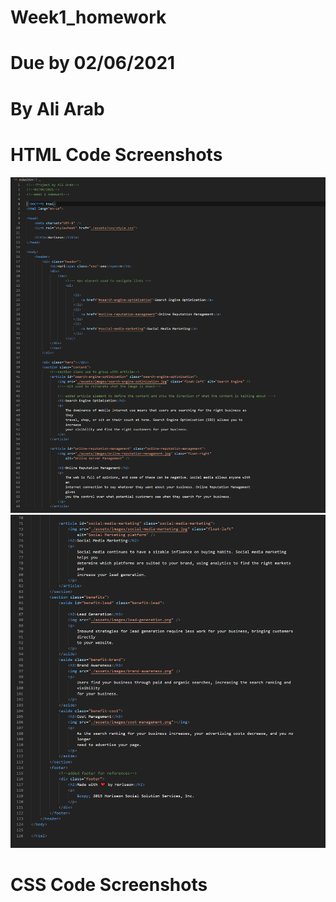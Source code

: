 # Week1_homework
# Due by 02/06/2021
# By Ali Arab


# HTML Code Screenshots

![alt text](assets/images/html_1.png)
![alt text](assets/images/html_2.png)


# CSS Code Screenshots 
